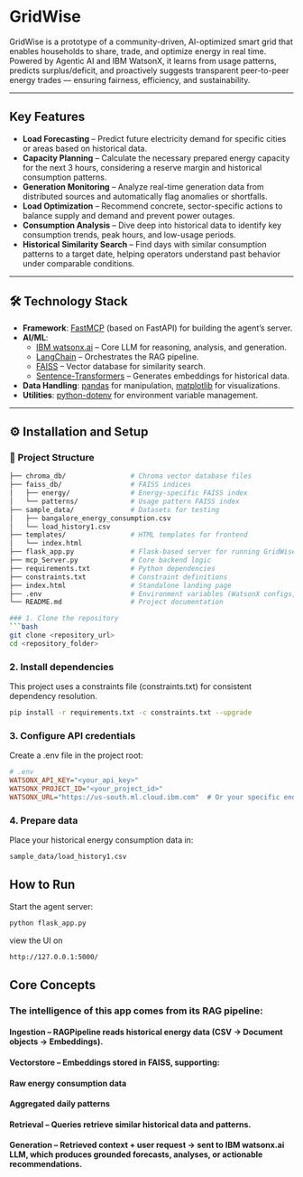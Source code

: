 #  GridWise

GridWise is a prototype of a community-driven, AI-optimized smart grid that enables households to share, trade, and optimize energy in real time. Powered by Agentic AI and IBM WatsonX, it learns from usage patterns, predicts surplus/deficit, and proactively suggests transparent peer-to-peer energy trades — ensuring fairness, efficiency, and sustainability.

---

##  Key Features  

- **Load Forecasting** – Predict future electricity demand for specific cities or areas based on historical data.  
- **Capacity Planning** – Calculate the necessary prepared energy capacity for the next 3 hours, considering a reserve margin and historical consumption patterns.  
- **Generation Monitoring** – Analyze real-time generation data from distributed sources and automatically flag anomalies or shortfalls.  
- **Load Optimization** – Recommend concrete, sector-specific actions to balance supply and demand and prevent power outages.  
- **Consumption Analysis** – Dive deep into historical data to identify key consumption trends, peak hours, and low-usage periods.  
- **Historical Similarity Search** – Find days with similar consumption patterns to a target date, helping operators understand past behavior under comparable conditions.  

---

## 🛠️ Technology Stack  

- **Framework**: [FastMCP](https://github.com/) (based on FastAPI) for building the agent’s server.  
- **AI/ML**:  
  - [IBM watsonx.ai](https://www.ibm.com/watsonx/ai) – Core LLM for reasoning, analysis, and generation.  
  - [LangChain](https://www.langchain.com/) – Orchestrates the RAG pipeline.  
  - [FAISS](https://github.com/facebookresearch/faiss) – Vector database for similarity search.  
  - [Sentence-Transformers](https://www.sbert.net/) – Generates embeddings for historical data.  
- **Data Handling**: [pandas](https://pandas.pydata.org/) for manipulation, [matplotlib](https://matplotlib.org/) for visualizations.  
- **Utilities**: [python-dotenv](https://github.com/theskumar/python-dotenv) for environment variable management.  

---

## ⚙️ Installation and Setup  

### 📂 Project Structure
```bash
├── chroma_db/                # Chroma vector database files
├── faiss_db/                 # FAISS indices
│   ├── energy/               # Energy-specific FAISS index
│   └── patterns/             # Usage pattern FAISS index
├── sample_data/              # Datasets for testing
│   ├── bangalore_energy_consumption.csv
│   └── load_history1.csv
├── templates/                # HTML templates for frontend
│   └── index.html
├── flask_app.py              # Flask-based server for running GridWise
├── mcp_Server.py             # Core backend logic
├── requirements.txt          # Python dependencies
├── constraints.txt           # Constraint definitions
├── index.html                # Standalone landing page
├── .env                      # Environment variables (WatsonX configs, API keys)
└── README.md                 # Project documentation

### 1. Clone the repository  
```bash
git clone <repository_url>
cd <repository_folder>
```
### 2. Install dependencies
This project uses a constraints file (constraints.txt) for consistent dependency resolution.
```bash
pip install -r requirements.txt -c constraints.txt --upgrade
```
### 3. Configure API credentials
Create a .env file in the project root:
```ini
# .env
WATSONX_API_KEY="<your_api_key>"
WATSONX_PROJECT_ID="<your_project_id>"
WATSONX_URL="https://us-south.ml.cloud.ibm.com"  # Or your specific endpoint
```
### 4. Prepare data
Place your historical energy consumption data in:
```bash
sample_data/load_history1.csv
```

##  How to Run

Start the agent server:
```bash
python flask_app.py
```
view the UI on 
```bash
http://127.0.0.1:5000/
```
##  Core Concepts

### The intelligence of this app comes from its RAG pipeline:

#### Ingestion – RAGPipeline reads historical energy data (CSV → Document objects → Embeddings).

#### Vectorstore – Embeddings stored in FAISS, supporting:

#### Raw energy consumption data

#### Aggregated daily patterns

#### Retrieval – Queries retrieve similar historical data and patterns.

#### Generation – Retrieved context + user request → sent to IBM watsonx.ai LLM, which produces grounded forecasts, analyses, or actionable recommendations.
